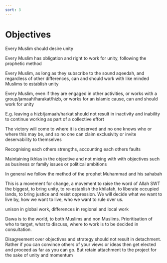 ```yaml
---
sort: 3
---
```


# Objectives

Every Muslim should desire unity

Every Muslim has obligation and right to work for unity, following the prophetic method

Every Muslim, as long as they subscribe to the sound aqeedah, and regardless of other differences, can and should work with like minded Muslims to establish unity

Every Muslim, even if they are engaged in other activities, or works with a group/jamaah/harakat/hizb, or works for an islamic cause, can and should work for unity

E.g. leaving a hizb/jamaah/harkat should not result in inactivity and inability to continue working as part of a collective effort

The victory will come to where it is deserved and no one knows who or where this may be, and so no one can claim exclusivity or invite deservability to themselves

Recognising each others strengths, accounting each others faults

Maintaining ikhlas in the objective and not mixing with with objectives such as business or family issues or political ambitions

In general we follow the method of the prophet Muhammad and his sahabah

This is a movement for change, a movement to raise the word of Allah SWT the biggest, to bring unity, to re-establish the khilafah, to liberate occupied lands, to bring justice and resist oppression. We will decide what we want to live by, how we want to live, who we want to rule over us.

unison in global work, differences in regional and local work

Dawa is to the world, to both Muslims and non Muslims. Prioritisation of who to target, what to discuss, where to work is to be decided in consultation.

Disagreement over objectives and strategy should not result in detachment. Rather if you can convince others of your views or ideas then get elected and proceed as far as you can go. But retain attachment to the project for the sake of unity and momentum
